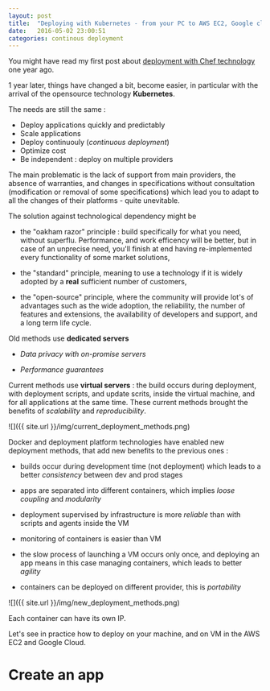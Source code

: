 ```yaml
---
layout: post
title:  "Deploying with Kubernetes - from your PC to AWS EC2, Google cloud or any private servers : tutorial"
date:   2016-05-02 23:00:51
categories: continous deployment
---
```


You might have read my first post about [deployment with Chef technology](http://christopher5106.github.io/continous/deployment/2015/03/17/deployment-from-your-pc-to-your-cloud-best-practice.html) one year ago.

1 year later, things have changed a bit, become easier, in particular with the arrival of the opensource technology **Kubernetes**.

The needs are still the same :

- Deploy applications quickly and predictably
- Scale applications
- Deploy continuouly (*continuous deployment*)
- Optimize cost
- Be independent : deploy on multiple providers

The main problematic is the lack of support from main providers, the absence of warranties, and changes in specifications without consultation (modification or removal of some specifications) which lead you to adapt to all the changes of their platforms - quite unevitable.

The solution against technological dependency might be

- the "oakham razor" principle : build specifically for what you need, without superflu. Performance, and work efficency will be better, but in case of an unprecise need, you'll finish at end having re-implemented every functionality of some market solutions,

- the "standard" principle, meaning to use a technology if it is widely adopted by a **real** sufficient number of customers,

- the "open-source" principle, where the community will provide lot's of advantages such as the wide adoption, the reliability, the number of features and extensions, the availability of developers and support, and a long term life cycle.

Old methods use **dedicated servers**

- *Data privacy with on-promise servers*

- *Performance guarantees*

Current methods use **virtual servers** : the build occurs during deployment, with deployment scripts, and update scrits, inside the virtual machine, and for all applications at the same time. These current methods brought the benefits of *scalability* and *reproducibility*.

![]({{ site.url }}/img/current_deployment_methods.png)

Docker and deployment platform technologies have enabled new deployment methods, that add new benefits to the previous ones :

- builds occur during development time (not deployment) which leads to a better *consistency* between dev and prod stages

- apps are separated into different containers, which implies *loose coupling* and *modularity*

- deployment supervised by infrastructure is more *reliable* than with scripts and agents inside the VM

- monitoring of containers is easier than VM

- the slow process of launching a VM occurs only once, and deploying an app means in this case managing containers, which leads to better *agility*

- containers can be deployed on different provider, this is *portability*

![]({{ site.url }}/img/new_deployment_methods.png)

Each container can have its own IP.

Let's see in practice how to deploy on your machine, and on VM in the AWS EC2 and Google Cloud.

# Create an app
